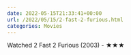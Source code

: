 ```yaml
---
date: 2022-05-15T21:33:41+00:00
url: /2022/05/15/2-fast-2-furious.html
categories: Movies
---
```

Watched 2 Fast 2 Furious (2003) - ★★★




